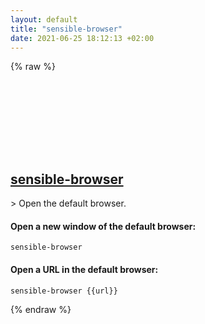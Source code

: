 ```yaml
---
layout: default
title: "sensible-browser"
date: 2021-06-25 18:12:13 +02:00
---
```

{% raw %}
<h2 id="sensible-browser">
  <a href="/en/linux/sensible-browser.html">sensible-browser</a> <a href="#sensible-browser"><svg class="icon">
    <use href="/assets/images/unicode_sprite.svg#link" />
  </svg></a>
</h2>
> Open the default browser.

#### Open a new window of the default browser:
```shell
sensible-browser
```
#### Open a URL in the default browser:
```shell
sensible-browser {{url}}
```
{% endraw %}